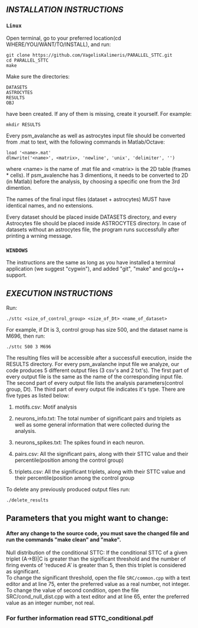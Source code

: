 ## *INSTALLATION INSTRUCTIONS*

### `Linux`

Open terminal, go  to your preferred location(cd WHERE/YOU/WANT/TO/INSTALL), and run:

    git clone https://github.com/VagelisKalimeris/PARALLEL_STTC.git
    cd PARALLEL_STTC
    make

Make sure the directories:

    DATASETS
    ASTROCYTES
    RESULTS
    OBJ
have been created. If any of them is missing, create it yourself. For example:

    mkdir RESULTS

Every psm_avalanche as well as astrocytes input file should be converted from .mat to text, with the following commands in Matlab/Octave:

    load '<name>.mat'
    dlmwrite('<name>', <matrix>, 'newline', 'unix', 'delimiter', '')
where \<name\> is the name of .mat file and \<matrix\> is the 2D table (frames * cells).
If psm_avalenche has 3 dimentions, it needs to be converted to 2D (in Matlab) before the analysis, by choosing a specific one from the 3rd dimention.

The names of the final input files (dataset + astrocytes) MUST have identical names, and no extensions.

Every dataset should be placed inside DATASETS directory, and every Astrocytes file should be placed inside ASTROCYTES directory.
In case of datasets without an astrocytes file, the program runs successfully after printing a wrning message.

### `WINDOWS`

The instructions are the same as long as you have installed a terminal application (we suggest "cygwin"), and added "git", "make" and gcc/g++ support.

## *EXECUTION INSTRUCTIONS*

Run:

    ./sttc <size_of_control_group> <size_of_Dt> <name_of_dataset>
    
For example, if Dt is 3, control group has size 500, and the dataset name is M696, then run:
    
    ./sttc 500 3 M696

The resulting files will be accessible after a successfull execution, inside the RESULTS directory. 
For every psm_avalanche input file we analyze, our code produces 5 different output files (3 csv's and 2 txt's).
The first part of every output file is the same as the name of the corresponding input file.
The second part of every output file lists the analysis parameters(control group, Dt).
The third part of every output file indicates it's type.
There are five types as listed below:

1. motifs.csv: Motif analysis

2. neurons_info.txt: The total number of significant pairs and triplets as well as some general information that were collected during the analysis.

3. neurons_spikes.txt: The spikes found in each neuron.

4. pairs.csv: All the significant pairs, along with their STTC value and their percentile(position among the control group)

5. triplets.csv: All the significant triplets, along with their STTC value and their percentile(position among the control group

To delete any previously produced output files run:

    ./delete_results 
    
## **Parameters that you might want to change:**

#### After any change to the source code, you must save the changed file and run the commands "make clean" and "make".

Null distribution of the conditional STTC: If the conditional STTC of a given triplet (A->B)|C is greater than the significant threshold and the number of firing events of ‘reduced A’ is greater than 5, then this triplet is considered as significant.  
To change the significant threshold, open the file `SRC/common.cpp` with a text editor and at line 75, enter the preferred value as a real number, not integer.  
To change the value of second condition, open the file SRC/cond_null_dist.cpp with a text editor and at line 65, enter the preferred value as an integer number, not real.


### For further information read STTC_conditional.pdf
